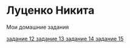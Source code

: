 # Луценко Никита
Мои домашние задания

[задание 12 ](https://lutsnik.github.io/lesson-6/ "моя готовая домашка")
[задание 13 ](https://lutsnik.github.io/lesson-17/src/ "моя готовая домашка")
[задание 14 ](https://lutsnik.github.io/lesson-14/fonts-viewer/ "моя готовая домашка")
[задание 15 ](https://lutsnik.github.io/lesson-15/src/ "моя готовая домашка")
